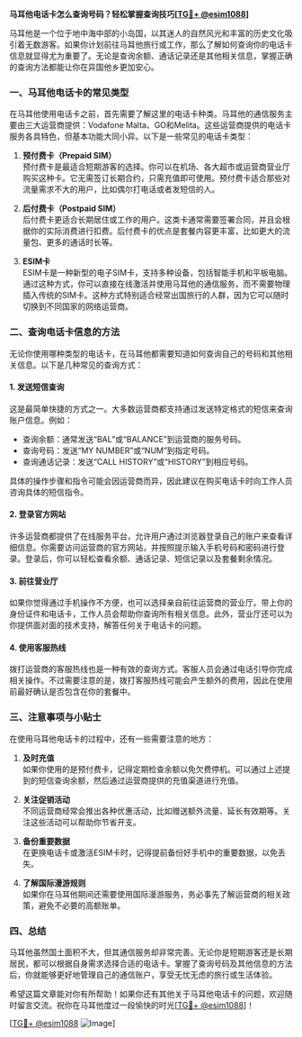 **马耳他电话卡怎么查询号码？轻松掌握查询技巧[[TG💪+ @esim1088](https://t.me/s/esim1088)]**

马耳他是一个位于地中海中部的小岛国，以其迷人的自然风光和丰富的历史文化吸引着无数游客。如果你计划前往马耳他旅行或工作，那么了解如何查询你的电话卡信息就显得尤为重要了。无论是查询余额、通话记录还是其他相关信息，掌握正确的查询方法都能让你在异国他乡更加安心。

### 一、马耳他电话卡的常见类型

在马耳他使用电话卡之前，首先需要了解这里的电话卡种类。马耳他的通信服务主要由三大运营商提供：Vodafone Malta、GO和Melita。这些运营商提供的电话卡服务各具特色，但基本功能大同小异。以下是一些常见的电话卡类型：

1. **预付费卡（Prepaid SIM）**  
   预付费卡是最适合短期游客的选择。你可以在机场、各大超市或运营商营业厅购买这种卡。它无需签订长期合约，只需充值即可使用。预付费卡适合那些对流量需求不大的用户，比如偶尔打电话或者发短信的人。

2. **后付费卡（Postpaid SIM）**  
   后付费卡更适合长期居住或工作的用户。这类卡通常需要签署合同，并且会根据你的实际消费进行扣费。后付费卡的优点是套餐内容更丰富，比如更大的流量包、更多的通话时长等。

3. **ESIM卡**  
   ESIM卡是一种新型的电子SIM卡，支持多种设备，包括智能手机和平板电脑。通过这种方式，你可以直接在线激活并使用马耳他的通信服务，而不需要物理插入传统的SIM卡。这种方式特别适合经常出国旅行的人群，因为它可以随时切换到不同国家的网络运营商。

### 二、查询电话卡信息的方法

无论你使用哪种类型的电话卡，在马耳他都需要知道如何查询自己的号码和其他相关信息。以下是几种常见的查询方式：

#### 1. 发送短信查询

这是最简单快捷的方式之一。大多数运营商都支持通过发送特定格式的短信来查询账户信息。例如：

- 查询余额：通常发送“BAL”或“BALANCE”到运营商的服务号码。
- 查询号码：发送“MY NUMBER”或“NUM”到指定号码。
- 查询通话记录：发送“CALL HISTORY”或“HISTORY”到相应号码。

具体的操作步骤和指令可能会因运营商而异，因此建议在购买电话卡时向工作人员咨询具体的短信指令。

#### 2. 登录官方网站

许多运营商都提供了在线服务平台，允许用户通过浏览器登录自己的账户来查看详细信息。你需要访问运营商的官方网站，并按照提示输入手机号码和密码进行登录。登录后，你可以轻松查看余额、通话记录、短信记录以及套餐剩余情况。

#### 3. 前往营业厅

如果你觉得通过手机操作不方便，也可以选择亲自前往运营商的营业厅。带上你的身份证件和电话卡，工作人员会帮助你查询所有相关信息。此外，营业厅还可以为你提供面对面的技术支持，解答任何关于电话卡的问题。

#### 4. 使用客服热线

拨打运营商的客服热线也是一种有效的查询方式。客服人员会通过电话引导你完成相关操作。不过需要注意的是，拨打客服热线可能会产生额外的费用，因此在使用前最好确认是否包含在你的套餐中。

### 三、注意事项与小贴士

在使用马耳他电话卡的过程中，还有一些需要注意的地方：

1. **及时充值**  
   如果你使用的是预付费卡，记得定期检查余额以免欠费停机。可以通过上述提到的短信查询余额，然后通过运营商提供的充值渠道进行充值。

2. **关注促销活动**  
   不同运营商经常会推出各种优惠活动，比如赠送额外流量、延长有效期等。关注这些活动可以帮助你节省开支。

3. **备份重要数据**  
   在更换电话卡或激活ESIM卡时，记得提前备份好手机中的重要数据，以免丢失。

4. **了解国际漫游规则**  
   如果你在马耳他期间还需要使用国际漫游服务，务必事先了解运营商的相关政策，避免不必要的高额账单。

### 四、总结

马耳他虽然国土面积不大，但其通信服务却非常完善。无论你是短期游客还是长期居民，都可以根据自身需求选择合适的电话卡。掌握了查询号码及其他信息的方法后，你就能够更好地管理自己的通信账户，享受无忧无虑的旅行或生活体验。

希望这篇文章能对你有所帮助！如果你还有其他关于马耳他电话卡的问题，欢迎随时留言交流。祝你在马耳他度过一段愉快的时光[[TG💪+ @esim1088](https://t.me/s/esim1088)]！

[[TG💪+ @esim1088](https://t.me/s/esim1088) ![Image](https://i.postimg.cc/4NQfJmqS/Snipaste-2025-05-13-00-14-12.png)]